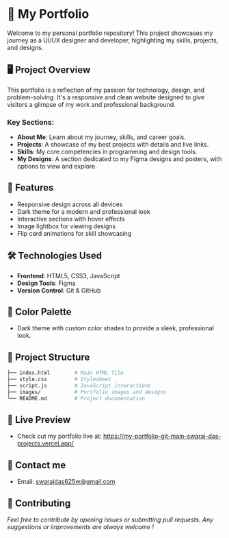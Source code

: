 # 🌟 My Portfolio

Welcome to my personal portfolio repository! This project showcases my journey as a UI/UX designer and developer, highlighting my skills, projects, and designs.

## 🖥️ Project Overview

This portfolio is a reflection of my passion for technology, design, and problem-solving. It's a responsive and clean website designed to give visitors a glimpse of my work and professional background.

### Key Sections:

- **About Me**: Learn about my journey, skills, and career goals.
- **Projects**: A showcase of my best projects with details and live links.
- **Skills**: My core competencies in programming and design tools.
- **My Designs**: A section dedicated to my Figma designs and posters, with options to view and explore.

## 🚀 Features

- Responsive design across all devices
- Dark theme for a modern and professional look
- Interactive sections with hover effects
- Image lightbox for viewing designs
- Flip card animations for skill showcasing

## 🛠️ Technologies Used

- **Frontend**: HTML5, CSS3, JavaScript
- **Design Tools**: Figma
- **Version Control**: Git & GitHub

## 🎨 Color Palette

- Dark theme with custom color shades to provide a sleek, professional look.

## 📂 Project Structure

```bash
├── index.html        # Main HTML file
├── style.css         # Stylesheet
├── script.js         # JavaScript interactions
├── images/           # Portfolio images and designs
└── README.md         # Project documentation
```
## 👀 Live Preview  
- Check out my portfolio live at: https://my-portfolio-git-main-swaraj-das-projects.vercel.app/

## 🤝 Contact me
- Email: swarajdas625w@gmail.com

## 🤝 Contributing

_Feel free to contribute by opening issues or submitting pull requests. Any suggestions or improvements are always welcome !_